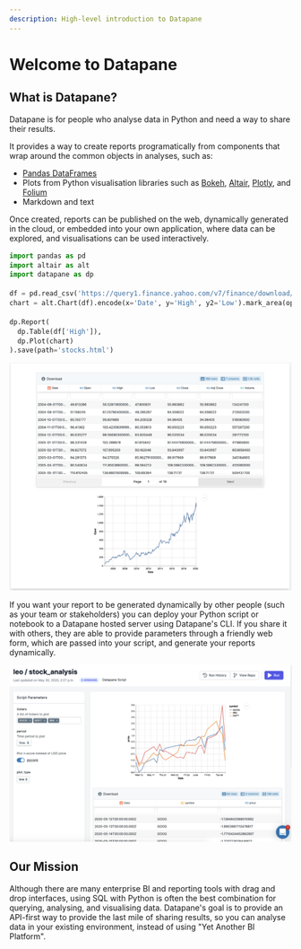 ```yaml
---
description: High-level introduction to Datapane
---
```


# Welcome to Datapane

## What is Datapane?

Datapane is for people who analyse data in Python and need a way to share their results.

It provides a way to create reports programatically from components that wrap around the common objects in analyses, such as:

* [Pandas DataFrames](https://pandas.pydata.org/)
* Plots from Python visualisation libraries such as [Bokeh](https://bokeh.org/), [Altair](https://altair-viz.github.io/), [Plotly](https://plotly.com/python/), and [Folium](https://python-visualization.github.io/folium/quickstart.html)
* Markdown and text

Once created, reports can be published on the web, dynamically generated in the cloud, or embedded into your own application, where data can be explored, and visualisations can be used interactively.

```python
import pandas as pd
import altair as alt
import datapane as dp

df = pd.read_csv('https://query1.finance.yahoo.com/v7/finance/download/GOOG?period1=1553600505&period2=1585222905&interval=1d&events=history')
chart = alt.Chart(df).encode(x='Date', y='High', y2='Low').mark_area(opacity=0.5).interactive()

dp.Report(
  dp.Table(df['High']), 
  dp.Plot(chart)
).save(path='stocks.html')
```

![Standalone output report](.gitbook/assets/image%20%2888%29.png)

If you want your report to be generated dynamically by other people \(such as your team or stakeholders\) you can deploy your Python script or notebook to a Datapane hosted server using Datapane's CLI. If you share it with others, they are able to provide parameters through a friendly web form, which are passed into your script, and generate your reports dynamically.

![](.gitbook/assets/image%20%2889%29.png)

## Our Mission

Although there are many enterprise BI and reporting tools with drag and drop interfaces, using SQL with Python is often the best combination for querying, analysing, and visualising data. Datapane's goal is to provide an API-first way to provide the last mile of sharing results, so you can analyse data in your existing environment, instead of using "Yet Another BI Platform".

